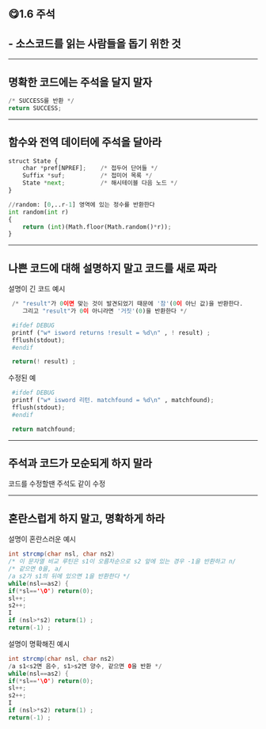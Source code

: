 ## 😋1.6 주석

## - 소스코드를 읽는 사람들을 돕기 위한 것

---

## 명확한 코드에는 주석을 달지 말자

```python
/* SUCCESS를 반환 */
return SUCCESS;
```

---

## 함수와 전역 데이터에 주석을 달아라

```python
struct State {
	char *pref[NPREF];    /* 접두어 단어들 */
	Suffix *suf;          /* 접미어 목록 */
	State *next;          /* 해시테이블 다음 노드 */
}

//random: [0,..r-1] 영역에 있는 정수를 반환한다
int random(int r)
{
	return (int)(Math.floor(Math.random()*r));
}
```

---

## 나쁜 코드에 대해 설명하지 말고 코드를 새로 짜라

설명이 긴 코드 예시

```python
 /* "result"가 0이면 맞는 것이 발견되었기 때문에 '참'(0이 아닌 값)을 반환한다.
    그리고 "result"가 0이 아니라면 '거짓'(0)을 반환한다 */ 

 #ifdef DEBUG
 printf ("w* isword returns !result = %d\n" , ! result) ;
 fflush(stdout);
 #endif

 return(! result) ;
```

수정된 예

```python
 #ifdef DEBUG
 printf ("w* isword 리턴. matchfound = %d\n" , matchfound);
 fflush(stdout);
 #endif

 return matchfound;
```

---

## 주석과 코드가 모순되게 하지 말라

코드를 수정할땐 주석도 같이 수정

---

## 혼란스럽게 하지 말고, 명확하게 하라

설명이 혼란스러운 예시

```java
int strcmp(char nsl, char ns2)
/* 이 문자열 비교 루틴은 s1이 오름차순으로 s2 앞에 있는 경우 -1을 반환하고 n/
/* 같으면 0을, a/
/a s2가 s1의 뒤에 있으면 1을 반환한다 */
while(nsl==as2) {
if(*sl=='\O') return(0);
sl++;
s2++;
I
if (nsl>*s2) return(1) ;
return(-1) ;

```

설명이 명확해진 예시

```java
int strcmp(char nsl, char ns2)
/a s1<s2면 음수, s1>s2면 양수, 같으면 0을 반환 */
while(nsl==as2) {
if(*sl=='\O') return(0);
sl++;
s2++;
I
if (nsl>*s2) return(1) ;
return(-1) ;

```
